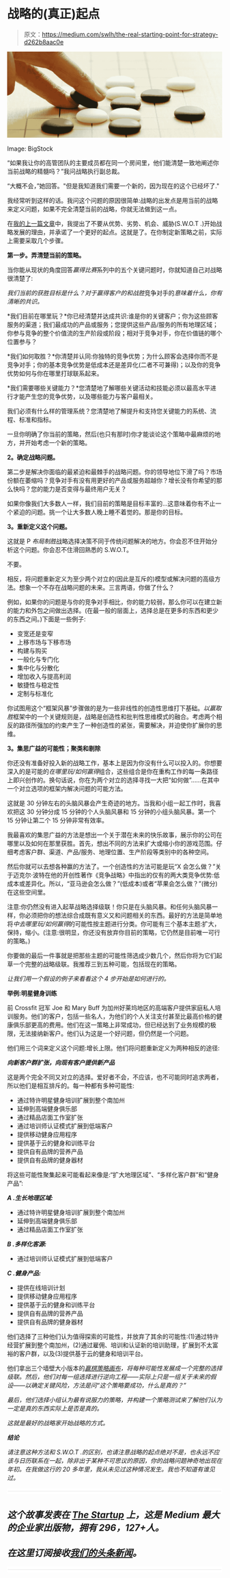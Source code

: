 # 战略的(真正)起点

> 原文：<https://medium.com/swlh/the-real-starting-point-for-strategy-d262b8aac0e>

![](img/0252ced91bb96d42ddd43bdf97204f8e.png)

Image: BigStock

“如果我让你的高管团队的主要成员都在同一个房间里，他们能清楚一致地阐述你当前战略的精髓吗？”我问战略执行副总裁。

“大概不会，”她回答。"但是我知道我们需要一个新的，因为现在的这个已经坏了."

我经常听到这样的话。我问这个问题的原因很简单:战略的出发点是用当前的战略来定义问题，如果不完全清楚当前的战略，你就无法做到这一点。

在[我的上一篇文章](/swlh/dont-start-strategy-with-s-w-o-t-477c9758d7a9)中，我提出了不要从优势、劣势、机会、威胁(S.W.O.T .)开始战略发展的理由，并承诺了一个更好的起点。这就是了。在你制定新策略之前，实际上需要采取几个步骤。

**第一步。弄清楚当前的策略。**

当你能从现状的角度回答*赢得比赛*系列中的五个关键问题时，你就知道自己对战略很清楚了:

*我们当前的获胜目标是什么？*对于赢得客户的*和战胜*竞争对手的*意味着什么，你有清晰的共识。*

*我们目前在哪里玩？*你已经清楚并达成共识:谁是你的关键客户；你为这些顾客服务的渠道；我们最成功的产品或服务；您提供这些产品/服务的所有地理区域；你参与竞争的整个价值流的生产阶段或阶段；相对于竞争对手，你在价值链的哪个位置参与？

*我们如何取胜？*你清楚并认同:你独特的竞争优势；为什么顾客会选择你而不是竞争对手；你的基本竞争优势是低成本还是差异化(二者不可兼得)；以及你的竞争优势如何与你在哪里打球联系起来。

*我们需要哪些关键能力？*您清楚地了解哪些关键活动和技能必须以最高水平进行才能产生您的竞争优势，以及哪些能力与客户最相关。

我们必须有什么样的管理系统？您清楚地了解提升和支持您关键能力的系统、流程、标准和指标。

一旦你明确了你当前的策略，然后(也只有那时)你才能谈论这个策略中最麻烦的地方，并开始考虑一个新的策略。

**2。确定战略问题。**

第二步是解决你面临的最紧迫和最棘手的战略问题。你的领导地位下滑了吗？市场份额在萎缩吗？竞争对手有没有用更好的产品或服务超越你？增长没有你希望的那么快吗？您的能力是否变得与最终用户无关？

如果你像我们大多数人一样，我们目前的策略是目标丰富的…这意味着你有不止一个紧迫的问题。挑一个让大多数人晚上睡不着觉的。那是你的目标。

**3。重新定义这个问题。**

这就是 P *布局制胜*战略选择决策不同于传统问题解决的地方。你会忍不住开始分析这个问题。你会忍不住滑回熟悉的 S.W.O.T。

不要。

相反，将问题重新定义为至少两个对立的(因此是互斥的)模型或解决问题的高级方法。想象一个不存在战略问题的未来。三言两语，你做了什么？

例如，如果你的问题是与你的竞争对手相比，你的能力较弱，那么你可以在建立新的能力和外包之间做出选择。(在最一般的层面上，选择总是在更多的东西和更少的东西之间。)下面是一些例子:

*   变宽还是变窄
*   上移市场与下移市场
*   构建与购买
*   一般化与专门化
*   集中化与分散化
*   增加收入与提高利润
*   敏捷性与稳定性
*   定制与标准化

你试图用这个“框架风暴”步骤做的是为一些非线性的创造性思维打下基础。*以赢取胜*框架中的一个关键规则是，战略是创造性和批判性思维模式的融合。考虑两个相反的路径所强加的约束产生了一种创造性的紧张，需要解决，并迫使你扩展你的思维。

**3。集思广益的可能性；聚类和剔除**

你还没有准备好投入新的战略工作，基本上是因为你没有什么可以投入的。你想要深入的是可能的*在哪里玩/如何赢得*组合，这些组合是你在重构工作的每一条路径上即兴创作的。换句话说，你在为两个对立的选择寻找一大把“如何做”……在其中一个对立选项的框架内解决问题的可能方法。

这就是 30 分钟左右的头脑风暴会产生奇迹的地方。当我和小组一起工作时，我喜欢把这 30 分钟分成 15 分钟的个人头脑风暴和 15 分钟的小组头脑风暴。第一个 15 分钟让第二个 15 分钟非常有效率。

我最喜欢的集思广益的方法是想出一个关于潜在未来的快乐故事，展示你的公司在哪里以及如何在那里获胜。首先，想出不同的方法来扩大或缩小你的游戏范围。仔细考虑客户群、渠道、产品/服务、地理位置、生产阶段等类别中的各种空间。

然后你就可以去想各种赢的方法了。一个创造性的方法可能是玩“X 会怎么做？”关于迈克尔·波特在他的开创性著作《竞争战略》中指出的仅有的两大类竞争优势:低成本或差异化。所以，“亚马逊会怎么做？”(低成本)或者“苹果会怎么做？”(微分)在这些空间里。

注意:你仍然没有进入起草战略选择级联！你只是在头脑风暴。和任何头脑风暴一样，你必须把你的想法综合成既有意义又和问题相关的东西。最好的方法是简单地将*中去哪里玩/如何赢得*的可能性按主题进行分类。你可能有三个基本主题:扩大，保持，缩小。(注意:很明显，你还没有放弃你目前的策略，它仍然是目前唯一可行的策略。)

你要做的最后一件事就是把那些主题的可能性筛选成少数几个，然后你将为它们起草一个完整的战略级联。我推荐三到五种可能，包括现在的策略。

*让我们用一个假设的例子来看看这个 4 步开始是如何进行的。*

**举例:明星健身训练**

前 Crossfit 冠军 Joe 和 Mary Buff 为加州好莱坞地区的高端客户提供家庭私人培训服务。他们的客户，包括一些名人，为他们的个人关注支付甚至比最高价格的健康俱乐部更高的费用。他们在这一策略上非常成功，但已经达到了业务规模的极限，无法接纳新客户。他们认为这是一个好问题，但仍然是一个问题。

他们用三个词来定义这个问题:增长上限。他们将问题重新定义为两种相反的途径:

***向新客户群扩张，向现有客户提供新产品***

这是两个完全不同又对立的选择。爱好者不会，不应该，也不可能同时追求两者，所以他们是相互排斥的。每一种都有多种可能性:

*   通过特许明星健身培训扩展到整个南加州
*   延伸到高端健身俱乐部
*   通过精品店面工作室扩张
*   通过培训师认证模式扩展到低端客户
*   提供移动健身应用程序
*   提供基于云的健身和训练平台
*   提供自有品牌的营养产品
*   提供自有品牌的健身器材

将这些可能性聚集起来可能看起来像是:“扩大地理区域”、“多样化客户群”和“健身产品”:

***A .生长地理区域:***

*   通过特许明星健身培训扩展到整个南加州
*   延伸到高端健身俱乐部
*   通过精品店面工作室扩张

***B .多样化客源:***

*   通过培训师认证模式扩展到低端客户

***C .健身产品:***

*   提供在线培训计划
*   提供移动健身应用程序
*   提供基于云的健身和训练平台
*   提供自有品牌的营养产品
*   提供自有品牌的健身器材

他们选择了三种他们认为值得探索的可能性，并放弃了其余的可能性:(1)通过特许经营扩展到整个南加州，(2)通过雇佣、培训和认证新的培训助理，扩展到不太富裕的客户群，以及(3)提供基于云的健身和培训平台。

他们拿出三个墙壁大小版本的[*赢棋策略画布*](https://www.dropbox.com/s/eglc7lmllf7ab07/P2WStrategyCanvasv3-Wall.pdf?dl=0)*，将每种可能性发展成一个完整的选择级联。然后，他们对每一组选择进行逆向工程——实际上只是一组关于未来的假设——以确定关键风险，方法是问“这个策略要成功，什么是真的？”*

*最后，他们选择小组认为最有说服力的策略，并构建一个策略测试来了解他们认为一定是真的东西实际上是否是真的。*

*这就是最好的战略家开始战略的方式。*

***结论***

*请注意这种方法和 S.W.O.T .的区别，也请注意战略的起点绝对不是，也永远不应该与日历联系在一起，除非出于某种不可思议的原因，你的战略问题神奇地出现在年初。在我做这行的 20 多年里，我从未见过这种情况发生。我也不知道有谁见过。*

*![](img/731acf26f5d44fdc58d99a6388fe935d.png)*

## *这个故事发表在 [The Startup](https://medium.com/swlh) 上，这是 Medium 最大的企业家出版物，拥有 296，127+人。*

## *在这里订阅接收[我们的头条新闻](http://growthsupply.com/the-startup-newsletter/)。*

*![](img/731acf26f5d44fdc58d99a6388fe935d.png)*